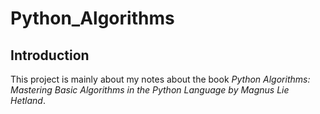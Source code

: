 # Python_Algorithms
## Introduction
This project is mainly about my notes about the book *Python Algorithms: Mastering Basic Algorithms in the Python Language by Magnus Lie Hetland*.